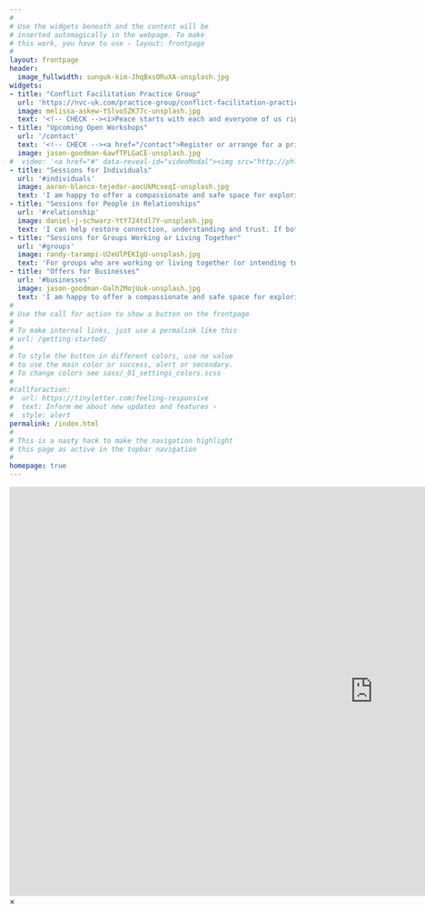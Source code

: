 ```yaml
---
#
# Use the widgets beneath and the content will be
# inserted automagically in the webpage. To make
# this work, you have to use › layout: frontpage
#
layout: frontpage
header:
  image_fullwidth: sunguk-kim-JhqBxsORuXA-unsplash.jpg
widgets:
- title: "Conflict Facilitation Practice Group"
  url: 'https://nvc-uk.com/practice-group/conflict-facilitation-practice-group/'
  image: melissa-askew-tSlvoSZK77c-unsplash.jpg
  text: '<!-- CHECK --><i>Peace starts with each and everyone of us right now.</i> <br/>Practice groups are a way of practicing and integrating what we know on a cognitive level. Together with others we can face the things we find challenging and be held in presence and compassion.<br/>Every first Saturday of the month. More information and sign up <a href="https://nvc-uk.com/practice-group/conflict-facilitation-practice-group/">here</a>.'
- title: "Upcoming Open Workshops"
  url: '/contact'
  text: '<!-- CHECK --><a href="/contact">Register or arrange for a private workshop</a>'
  image: jason-goodman-6awfTPLGaCE-unsplash.jpg
#  video: '<a href="#" data-reveal-id="videoModal"><img src="http://phlow.github.io/feeling-responsive/images/start-video-feeling-responsive-302x182.jpg" width="302" height="182" alt=""/></a>'
- title: "Sessions for Individuals"
  url: '#individuals'
  image: aaron-blanco-tejedor-aocUkMcxeqI-unsplash.jpg
  text: 'I am happy to offer a compassionate and safe space for exploring the difficult and sometimes painful matters of life.'
- title: "Sessions for People in Relationships"
  url: '#relationship'
  image: daniel-j-schwarz-YtY724tdl7Y-unsplash.jpg
  text: 'I can help restore connection, understanding and trust. If both (all) of you want it, I can facilitate the dialogue between you.'
- title: "Sessions for Groups Working or Living Together"
  url: '#groups'
  image: randy-tarampi-U2eUlPEKIgU-unsplash.jpg
  text: 'For groups who are working or living together (or intending to do so), I offer different packages depending on what you need. '
- title: "Offers for Businesses"
  url: '#businesses'
  image: jason-goodman-Oalh2MojUuk-unsplash.jpg
  text: 'I am happy to offer a compassionate and safe space for exploring the difficult and sometimes painful matters of life.'
#
# Use the call for action to show a button on the frontpage
#
# To make internal links, just use a permalink like this
# url: /getting-started/
#
# To style the button in different colors, use no value
# to use the main color or success, alert or secondary.
# To change colors see sass/_01_settings_colors.scss
#
#callforaction:
#  url: https://tinyletter.com/feeling-responsive
#  text: Inform me about new updates and features ›
#  style: alert
permalink: /index.html
#
# This is a nasty hack to make the navigation highlight
# this page as active in the topbar navigation
#
homepage: true
---
```


<div id="videoModal" class="reveal-modal large" data-reveal="">
  <div class="flex-video widescreen vimeo" style="display: block;">
    <iframe width="1280" height="720" src="https://www.youtube.com/embed/3b5zCFSmVvU" frameborder="0" allowfullscreen></iframe>
  </div>
  <a class="close-reveal-modal">&#215;</a>
</div>
